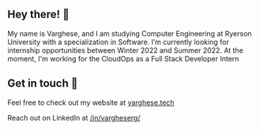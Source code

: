 ## Hey there! 👋

My name is Varghese, and I am studying Computer Engineering at Ryerson University with a specialization in Software. I’m currently looking for internship opportunities between Winter 2022 and Summer 2022. At the moment, I'm working for the CloudOps as a Full Stack Developer Intern

##  Get in touch 💬

Feel free to check out my website at [varghese.tech](https://www.varghese.tech/)

Reach out on LinkedIn at [/in/vargheserg/](https://www.linkedin.com/in/vargheserg/)
